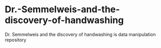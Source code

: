# Dr.-Semmelweis-and-the-discovery-of-handwashing
Dr. Semmelweis and the discovery of handwashing is data manipulation repository
